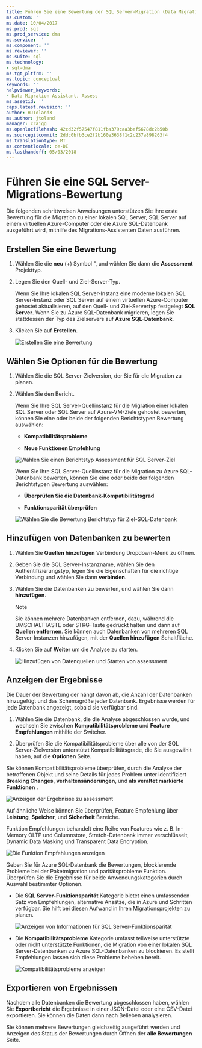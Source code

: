 ```yaml
---
title: Führen Sie eine Bewertung der SQL Server-Migration (Data Migration Assistant) | Microsoft Docs
ms.custom: ''
ms.date: 10/04/2017
ms.prod: sql
ms.prod_service: dma
ms.service: ''
ms.component: ''
ms.reviewer: ''
ms.suite: sql
ms.technology:
- sql-dma
ms.tgt_pltfrm: ''
ms.topic: conceptual
keywords: ''
helpviewer_keywords:
- Data Migration Assistant, Assess
ms.assetid: ''
caps.latest.revision: ''
author: HJToland3
ms.author: jtoland
manager: craigg
ms.openlocfilehash: 42cd32f57547f811fba379caa3bef5678dc2b50b
ms.sourcegitcommit: 2ddc0bfb3ce2f2b160e3638f1c2c237a898263f4
ms.translationtype: MT
ms.contentlocale: de-DE
ms.lasthandoff: 05/03/2018
---
```

# <a name="perform-a-sql-server-migration-assessment"></a>Führen Sie eine SQL Server-Migrations-Bewertung
Die folgenden schrittweisen Anweisungen unterstützen Sie Ihre erste Bewertung für die Migration zu einer lokalen SQL Server, SQL Server auf einem virtuellen Azure-Computer oder die Azure SQL-Datenbank ausgeführt wird, mithilfe des Migrations-Assistenten Daten ausführen.

## <a name="create-an-assessment"></a>Erstellen Sie eine Bewertung

1.  Wählen Sie die **neu** (+) Symbol ", und wählen Sie dann die **Assessment** Projekttyp.

2.  Legen Sie den Quell- und Ziel-Server-Typ.

    Wenn Sie Ihre lokalen SQL Server-Instanz eine moderne lokalen SQL Server-Instanz oder SQL Server auf einem virtuellen Azure-Computer gehostet aktualisieren, auf den Quell- und Ziel-Servertyp festgelegt **SQL Server**. Wenn Sie zu Azure SQL-Datenbank migrieren, legen Sie stattdessen der Typ des Zielservers auf **Azure SQL-Datenbank**.

3.  Klicken Sie auf **Erstellen**.

    ![Erstellen Sie eine Bewertung](../dma/media/NewAssessment.png)

## <a name="choose-assessment-options"></a>Wählen Sie Optionen für die Bewertung

1. Wählen Sie die SQL Server-Zielversion, der Sie für die Migration zu planen.

2. Wählen Sie den Bericht.

   Wenn Sie Ihre SQL Server-Quellinstanz für die Migration einer lokalen SQL Server oder SQL Server auf Azure-VM-Ziele gehostet bewerten, können Sie eine oder beide der folgenden Berichtstypen Bewertung auswählen:

    -   **Kompatibilitätsprobleme**

    -   **Neue Funktionen Empfehlung**

    ![Wählen Sie einen Berichtstyp Assessment für SQL Server-Ziel](../dma/media/AssessmentTypes.png)

   Wenn Sie Ihre SQL Server-Quellinstanz für die Migration zu Azure SQL-Datenbank bewerten, können Sie eine oder beide der folgenden Berichtstypen Bewertung auswählen:

    -   **Überprüfen Sie die Datenbank-Kompatibilitätsgrad**

    -   **Funktionsparität überprüfen**

    ![Wählen Sie die Bewertung Berichtstyp für Ziel-SQL-Datenbank](../dma/media/AssessmentTypes_Azure.png)

## <a name="add-databases-to-assess"></a>Hinzufügen von Datenbanken zu bewerten

1.  Wählen Sie **Quellen hinzufügen** Verbindung Dropdown-Menü zu öffnen.

2.  Geben Sie die SQL Server-Instanzname, wählen Sie den Authentifizierungstyp, legen Sie die Eigenschaften für die richtige Verbindung und wählen Sie dann **verbinden**.

3.  Wählen Sie die Datenbanken zu bewerten, und wählen Sie dann **hinzufügen**.

    > [!NOTE] 
    > Sie können mehrere Datenbanken entfernen, dazu, während die UMSCHALTTASTE oder STRG-Taste gedrückt halten und dann auf **Quellen entfernen**. Sie können auch Datenbanken von mehreren SQL Server-Instanzen hinzufügen, mit der **Quellen hinzufügen** Schaltfläche.

4.  Klicken Sie auf **Weiter** um die Analyse zu starten.

    ![Hinzufügen von Datenquellen und Starten von assessment](../dma/media/SelectDatabase.png)

## <a name="view-results"></a>Anzeigen der Ergebnisse

Die Dauer der Bewertung der hängt davon ab, die Anzahl der Datenbanken hinzugefügt und das Schemagröße jeder Datenbank. Ergebnisse werden für jede Datenbank angezeigt, sobald sie verfügbar sind.

1.  Wählen Sie die Datenbank, die die Analyse abgeschlossen wurde, und wechseln Sie zwischen **Kompatibilitätsprobleme** und **Feature Empfehlungen** mithilfe der Switcher.

2.  Überprüfen Sie die Kompatibilitätsprobleme über alle von der SQL Server-Zielversion unterstützt Kompatibilitätsgrade, die Sie ausgewählt haben, auf die **Optionen** Seite.

Sie können Kompatibilitätsprobleme überprüfen, durch die Analyse der betroffenen Objekt und seine Details für jedes Problem unter identifiziert **Breaking Changes**, **verhaltensänderungen**, und **als veraltet markierte Funktionen** .

![Anzeigen der Ergebnisse zu assessment](../dma/media/ReviewResults.png)

Auf ähnliche Weise können Sie überprüfen, Feature Empfehlung über **Leistung**, **Speicher**, und **Sicherheit** Bereiche.

Funktion Empfehlungen behandelt eine Reihe von Features wie z. B. In-Memory OLTP und Columnstore, Stretch-Datenbank immer verschlüsselt, Dynamic Data Masking und Transparent Data Encryption.

![Die Funktion Empfehlungen anzeigen](../dma/media/FeatureRecommendations.png)

Geben Sie für Azure SQL-Datenbank die Bewertungen, blockierende Probleme bei der Paketmigration und paritätsprobleme Funktion. Überprüfen Sie die Ergebnisse für beide Anwendungskategorien durch Auswahl bestimmter Optionen.

- Die **SQL Server-Funktionsparität** Kategorie bietet einen umfassenden Satz von Empfehlungen, alternative Ansätze, die in Azure und Schritten verfügbar. Sie hilft bei diesen Aufwand in Ihren Migrationsprojekten zu planen.

  ![Anzeigen von Informationen für SQL Server-Funktionsparität](../dma/media/SQLFeatureParity.png)

- Die **Kompatibilitätsprobleme** Kategorie umfasst teilweise unterstützte oder nicht unterstützte Funktionen, die Migration von einer lokalen SQL Server-Datenbanken zu Azure SQL-Datenbanken zu blockieren. Es stellt Empfehlungen lassen sich diese Probleme beheben bereit.

  ![Kompatibilitätsprobleme anzeigen](../dma/media/CompatibilityIssues.png)

## <a name="export-results"></a>Exportieren von Ergebnissen

Nachdem alle Datenbanken die Bewertung abgeschlossen haben, wählen Sie **Exportbericht** die Ergebnisse in einer JSON-Datei oder eine CSV-Datei exportieren. Sie können die Daten dann nach Belieben analysieren.

Sie können mehrere Bewertungen gleichzeitig ausgeführt werden und Anzeigen des Status der Bewertungen durch Öffnen der **alle Bewertungen** Seite.
